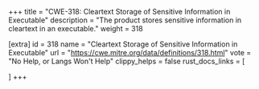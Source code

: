 +++
title = "CWE-318: Cleartext Storage of Sensitive Information in Executable"
description	= "The product stores sensitive information in cleartext in an executable."
weight = 318

[extra]
id = 318
name = "Cleartext Storage of Sensitive Information in Executable"
url = "https://cwe.mitre.org/data/definitions/318.html"
vote = "No Help, or Langs Won't Help"
clippy_helps = false
rust_docs_links = [
	
]
+++

